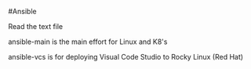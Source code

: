 #Ansible

Read the text file

ansible-main is the main effort for Linux and K8's

ansible-vcs is for deploying Visual Code Studio to Rocky Linux (Red Hat)
















